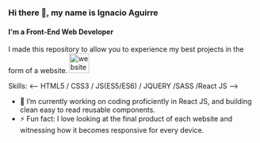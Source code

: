 ###  Hi there 👋, my name is Ignacio Aguirre
####  I'm a Front-End Web Developer
I made this repository to allow you to experience my best projects in the form of a website.
[<img src='https://cdn.jsdelivr.net/npm/simple-icons@3.0.1/icons/icloud.svg' alt='website' height='40'>](https://nacho185.github.io/Portfolio--V1/)

Skills: <-- HTML5 / CSS3 / JS(ES5/ES6) / JQUERY /SASS /React JS -->

- 🔭 I’m currently working on coding proficiently in React JS, and building clean easy to read reusable components. 
- ⚡ Fun fact: I love looking at the final product of each website and witnessing how it becomes responsive for every device. 
